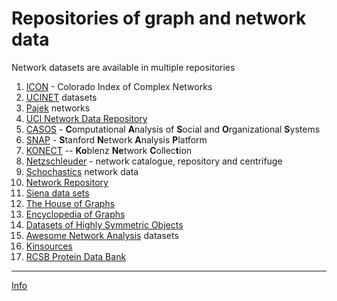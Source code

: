 # Repositories of graph and network data

Network datasets are available in multiple repositories
 
1. [ICON](https://icon.colorado.edu/#!/networks) - Colorado Index of Complex Networks
2. [UCINET](https://sites.google.com/site/ucinetsoftware/datasets) datasets
3. [Pajek](https://github.com/bavla/Nets/tree/master/data) networks
4. [UCI Network Data Repository](https://networkdata.ics.uci.edu/index.html)
5. [CASOS](http://www.casos.cs.cmu.edu/tools/data2.php) - **C**omputational **A**nalysis of **S**ocial and **O**rganizational **S**ystems
6. [SNAP](https://snap.stanford.edu/data/) - **S**tanford **N**etwork **A**nalysis **P**latform
7. [KONECT](http://konect.cc/) -- **Ko**blenz **Ne**twork **C**ollec**t**ion
8. [Netzschleuder](https://networks.skewed.de/) - network catalogue, repository and centrifuge
9. [Schochastics](https://github.com/schochastics/networkdata) network data
10. [Network Repository](https://networkrepository.com/)
11. [Siena data sets](https://www.stats.ox.ac.uk/~snijders/siena/siena_datasets.htm)
12. [The House of Graphs](https://houseofgraphs.org/)
13. [Encyclopedia of Graphs](http://atlas.gregas.eu/)
14. [Datasets of Highly Symmetric Objects](https://graphsym.net/)
15. [Awesome Network Analysis](https://github.com/briatte/awesome-network-analysis?tab=readme-ov-file#datasets)  datasets
16. [Kinsources](https://kintip.net/que-faisons-nous/kinsources)
17. [RCSB Protein Data Bank](https://www.rcsb.org/)

<hr />

[Info](README.md)
